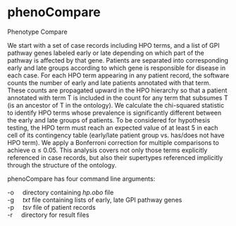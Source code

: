 # phenoCompare
Phenotype Compare

We start with a set of case records including HPO terms, and a list of GPI pathway genes labeled
early or late depending on which part of the pathway is affected by that gene. Patients are separated
into corresponding early and late groups according to which gene is responsible for disease in each
case. For each HPO term appearing in any patient record, the software counts the number of early and
late patients annotated with that term. These counts are propagated upward in the HPO hierarchy so that
a patient annotated with term T is included in the count for any term that subsumes T (is an ancestor
of T in the ontology). We calculate the chi-squared statistic to identify HPO terms whose prevalence is
significantly different between the early and late groups of patients. To be considered for hypothesis
testing, the HPO term must reach an expected value of at least 5 in each cell of its contingency table
(early/late patient group vs. has/does not have HPO term). We apply a Bonferroni correction for multiple
comparisons to achieve &alpha; &le; 0.05. This analysis covers not only those terms explicitly referenced in
case records, but also their supertypes referenced implicitly through the structure of the ontology.

phenoCompare has four command line arguments:<p>
-o&nbsp;&nbsp;&nbsp;&nbsp;&nbsp;directory containing _hp.obo_ file<br>
-g&nbsp;&nbsp;&nbsp;&nbsp;&nbsp;_txt_ file containing lists of early, late GPI pathway genes<br>
-p&nbsp;&nbsp;&nbsp;&nbsp;&nbsp;_tsv_ file of patient records<br>
-r&nbsp;&nbsp;&nbsp;&nbsp;&nbsp;directory for result files<p>
